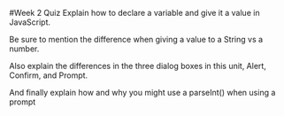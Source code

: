 #Week 2 Quiz
Explain how to declare a variable and give it a value in JavaScript.

Be sure to mention the difference when giving a value to a String vs a number.

Also explain the differences in the three dialog boxes in this unit, Alert, Confirm, and Prompt.

And finally explain how and why you might use a parseInt()  when using a prompt